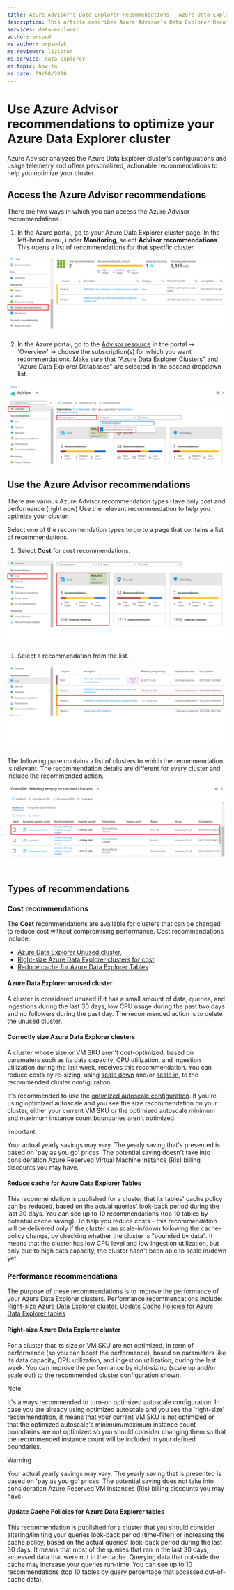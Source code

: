 ```yaml
---
title: Azure Advisor's Data Explorer Recommendations - Azure Data Explorer | Microsoft Docs
description: This article describes Azure Advisor's Data Explorer Recommendations
services: data-explorer
author: orspod
ms.author: orpsodek
ms.reviewer: lizlotor
ms.service: data-explorer
ms.topic: how-to
ms.date: 09/08/2020
---
```


# Use Azure Advisor recommendations to optimize your Azure Data Explorer cluster 

Azure Advisor analyzes the Azure Data Explorer cluster’s configurations and usage telemetry and offers personalized, actionable recommendations to help you optimize your cluster.

## Access the Azure Advisor recommendations

There are two ways in which you can access the Azure Advisor recommendations.

1. In the Azure portal, go to your Azure Data Explorer cluster page. In the left-hand menu, under **Monitoring**, select **Advisor recommendations**. This opens a list of recommendations for that specific cluster.

![resource group advisor recommendations](media\azure-advisor\resource-group-advisor-recommendations.png)

2. In the Azure portal, go to the [Advisor resource](https://ms.portal.azure.com/#blade/Microsoft_Azure_Expert/AdvisorMenuBlade/overview) in the portal -> 'Overview' -> choose the subscription(s) for which you want recommendations. Make sure that "Azure Data Explorer Clusters" and "Azure Data Explorer Databases" are selected in the second dropdown list.

![advisor resource](media\azure-advisor\advisor-resource.png)

## Use the Azure Advisor recommendations

There are various Azure Advisor recommendation types.Have only cost and performance (right now) Use the relevant recommendation to help you optimize your cluster.

Select one of the recommendation types to go to a page that contains a list of recommendations.

1. Select **Cost** for cost recommendations.

![click-on recommendation type](media\azure-advisor\click-on-recommendation-type.png)

1. Select a recommendation from the list.

![click-on recommendation](media\azure-advisor\click-on-recommendation.png)

The following pane contains a list of clusters to which the recommendation is relevant. The recommendation details are different for every cluster and include the recommended action.

![recommendations of subtype](media\azure-advisor\recommendations-of-subtype.png)

## Types of recommendations

### Cost recommendations

The **Cost** recommendations are available for clusters that can be changed to reduce cost without compromising performance. Cost recommendations include: 

* [Azure Data Explorer Unused cluster](#azure-data-explorer-unused-cluster), 
* [Right-size Azure Data Explorer clusters for cost](#right-size-azure-data-explorer-clusters-for-cost)
* [Reduce cache for Azure Data Explorer Tables](#reduce-cache-for-azure-data-explorer-tables)

#### Azure Data Explorer unused cluster

A cluster is considered unused if it has a small amount of data, queries, and ingestions during the last 30 days, low CPU usage during the past two days and no followers during the past day. The recommended action is to delete the unused cluster.

#### Correctly size Azure Data Explorer clusters

A cluster whose size or VM SKU aren't cost-optimized, based on parameters such as its data capacity, CPU utilization, and ingestion utilization during the last week, receives this recommendation. You can reduce costs by re-sizing, using [scale down](manage-cluster-vertical-scaling.md) and/or [scale in](manage-cluster-horizontal-scaling.md), to the recommended cluster configuration.

It's recommended to use the [optimized autoscale configuration](manage-cluster-horizontal-scaling.md#optimized-autoscale). If you're using optimized autoscale and you see the size recommendation on your cluster, either your current VM SKU or the optimized autoscale minimum and maximum instance count boundaries aren't optimized.

> [!IMPORTANT]
> Your actual yearly savings may vary. The yearly saving that's presented is based on 'pay as you go' prices. The potential saving doesn't take into consideration Azure Reserved Virtual Machine Instance (RIs) billing discounts you may have.

#### Reduce cache for Azure Data Explorer Tables

This recommendation is published for a cluster that its tables' cache policy can be reduced, based on the actual queries' look-back period during the last 30 days. You can see up to 10 recommendations (top 10 tables by potential cache saving). To help you reduce costs - this recommendation will be delivered only if the cluster can scale-in/down following the cache-policy change, by checking whether the cluster is "bounded by data". It means that the cluster has low CPU level and low ingestion utilization, but only due to high data capacity, the cluster hasn't been able to scale in/down yet.

### Performance recommendations

The purpose of these recommendations is to improve the performance of your Azure Data Explorer clusters. Performance recommendations include: [Right-size Azure Data Explorer cluster](#Right-size-Azure-Data-Explorer-cluster), [Update Cache Policies for Azure Data Explorer tables](#Update-Cache-Policies-for-Azure-Data-Explorer-tables)

#### Right-size Azure Data Explorer cluster

For a cluster that its size or VM SKU are not optimized, in term of performance (so you can boost the performance), based on parameters like its data capacity, CPU utilization, and ingestion utilization, during the last week. You can improve the performance by right-sizing (scale up and/or scale out) to the recommended cluster configuration shown.

> [!NOTE]
> It's always recommended to turn-on optimized autoscale configuration. In case you are already using optimized autoscale and you see the 'right-size' recommendation, it means that your current VM SKU is not optimized or that the optimized autoscale's minimum/maximum instance count boundaries are not optimized so you should consider changing them so that the recommended instance count will be included in your defined boundaries.

> [!WARNING]
> Your actual yearly savings may vary. The yearly saving that is presented is based on 'pay as you go' prices. The potential saving does not take into consideration Azure Reserved VM Instances (RIs) billing discounts you may have.

#### Update Cache Policies for Azure Data Explorer tables

This recommendation is published for a cluster that you should consider altering/limiting your queries look-back period (time-filter) or increasing the cache policy, based on the actual queries' look-back period during the last 30 days. It means that most of the queries that ran in the last 30 days, accessed data that were not in the cache. Querying data that out-side the cache may increase your queries run-time. You can see up to 10 recommendations (top 10 tables by query percentage that accessed out-of-cache data).

